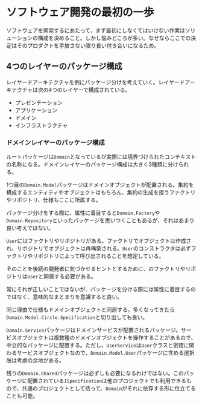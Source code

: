 # ソフトウェア開発の最初の一歩
ソフトウェアを開発するにあたって、まず最初にしなくてはいけない作業はソリューションの構成を決めること。しかし悩みどころが多い。なぜならここでの決定はそのプロダクトを手放さない限り長い付き合いになるため。

## 4つのレイヤーのパッケージ構成
レイヤードアーキテクチャを例にパッケージ分けを考えていく。レイヤードアーキテクチャは次の4つのレイヤーで構成されている。

- プレゼンテーション
- アプリケーション
- ドメイン
- インフラストラクチャ

### ドメインレイヤーのパッケージ構成
ルートパッケージは`Domain`となっているが実際には境界づけられたコンテキストの名称になる。ドメインレイヤーのパッケージ構成は大きく3種類に分けられる。

1つ目の`Domain.Model`パッケージはドメインオブジェクトが配置される。集約を構成するエンティティやオブジェクトはもちろん、集約の生成を担うファクトリやリポジトリ、仕様もここに所属する。

パッケージ分けをする際に、属性に着目すると`Domain.Factory`や`Domain.Repository`といったパッケージを思いつくこともあるが、それはあまり良い考えではない。

`User`にはファクトリやリポジトリがある。ファクトリでオブジェクトは作成され、リポジトリでオブジェクトは再構築される。`User`のコンストラクタは必ずファクトリやリポジトリによって呼び出されることを想定している。

そのことを後続の開発者に気づかせるヒントとするために、のファクトリやリポジトリは`User`と同居する必要がある。

常にそれが正しいことではないが、パッケージを分ける際には属性に着目するのではなく、意味的なまとまりを意識すると良い。

同じ理由で仕様もドメインオブジェクトと同居する。多くなってきたら`Domain.Model.Circle.Specification`と切り出しても良い。

`Domain.Service`パッケージはドメインサービスが配置されるパッケージ。サービスオブジェクトは複数種のドメインオブジェクトを操作することがあるので、中立的なパッケージに配置する。ただし、`UserService`は`User`クラスと密接に関わるサービスオブジェクトなので、`Domain.Model.User`パッケージに含める選択肢は考慮の余地がある。

残りの`Domain.Shared`パッケージは必ずしも必要になるわけではない。このパッケージに配置されている`ISpecification`は他のプロジェクトでも利用できるもので、共通のプロジェクトとして括って、`Domain`がそれに依存する形に仕立てることも可能。

